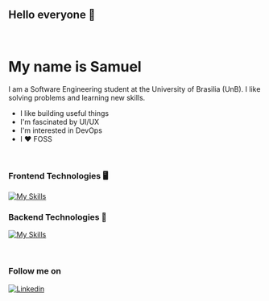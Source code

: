 ## Hello everyone 👋

</br>

# My name is Samuel

I am a Software Engineering student at the University of Brasilia (UnB). I like solving problems and learning new skills.

- I like building useful things
- I'm fascinated by UI/UX
- I'm interested in DevOps
- I ❤️ FOSS

</br>

### Frontend Technologies 🖥️

[![My Skills](https://skillicons.dev/icons?i=vue,react,tailwind)](https://samuca.dev)

### Backend Technologies 💽

[![My Skills](https://skillicons.dev/icons?i=python,nodejs,php,postgres,mongo,docker)](https://samuca.dev)

</br>

### Follow me on

[![Linkedin](https://img.shields.io/badge/LinkedIn-0077B5?style=for-the-badge&logo=linkedin&logoColor=white)](https://www.linkedin.com/in/borges-sb/)
